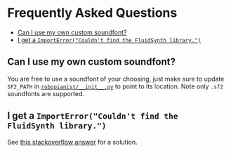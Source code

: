 # Frequently Asked Questions

- [Can I use my own custom soundfont?](#can-i-use-my-own-custom-soundfont)
- [I get a `ImportError("Couldn't find the FluidSynth library.")`](#i-get-a-importerrorcouldnt-find-the-fluidsynth-library)

## Can I use my own custom soundfont?

You are free to use a soundfont of your choosing, just make sure to update `SF2_PATH` in [`robopianist/__init__.py`](robopianist/__init__.py) to point to its location. Note only `.sf2` soundfonts are supported.

## I get a `ImportError("Couldn't find the FluidSynth library.")`

See [this stackoverflow answer](https://stackoverflow.com/a/75339618) for a solution.

